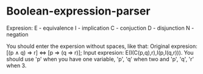 # Boolean-expression-parser
Expresion:
E - equivalence
I - implication
C - conjuction
D - disjunction
N - negation



You should enter the expersion without spaces, like that:
Original expresion:
[(p ∧ q) ⇒ r] ⇔ [p ⇒ (q ⇒ r)];
Input expresion:
E(I(C(p,q),r),I(p,I(q,r))).
You should use 'p' when you have one variable, 'p', 'q' when two and 'p', 'q', 'r' when 3.
